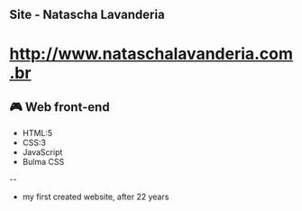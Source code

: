 
## Site - Natascha Lavanderia 
# http://www.nataschalavanderia.com.br

## 🎮 Web front-end

- HTML:5
- CSS:3
- JavaScript
- Bulma CSS

--

- my first created website, after 22 years

